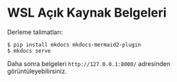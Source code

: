 # WSL Açık Kaynak Belgeleri

Derleme talimatları: 

```
$ pip install mkdocs mkdocs-mermaid2-plugin
$ mkdocs serve
```

Daha sonra belgeleri `http://127.0.0.1:8000/` adresinden görüntüleyebilirsiniz.